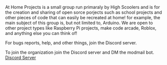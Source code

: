 
At Home Projects is a small group run primaraly by High Scoolers and is for the creation and sharing of open sorce porjects such as school projects 
and other pieces of code that can easily be recreated at home! for example, the main subject of this group is, but not limited to, Arduino. 
We are open to other project types like Raspberry Pi projects, make code arcade, Roblox, and anything else you can think of! 


For bugs reports, help, and other things, join the Discord server.
  

To join the organization join the Discord server and DM the modmail bot. [Discord Server](https://discord.gg/K4JJh2jgFk)
